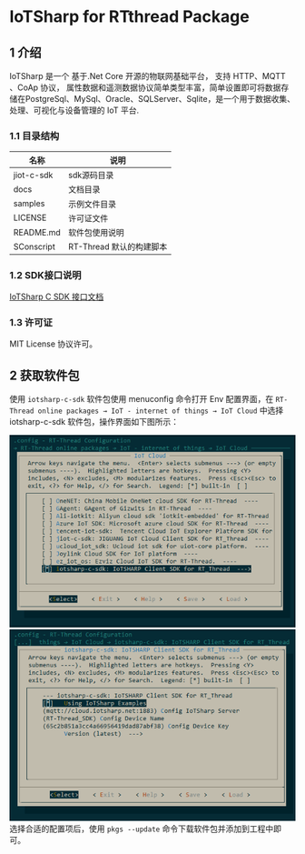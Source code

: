 # IoTSharp for RTthread Package

## 1 介绍 

IoTSharp 是一个 基于.Net Core 开源的物联网基础平台， 支持 HTTP、MQTT 、CoAp 协议， 属性数据和遥测数据协议简单类型丰富，简单设置即可将数据存储在PostgreSql、MySql、Oracle、SQLServer、Sqlite，是一个用于数据收集、处理、可视化与设备管理的 IoT 平台.

### 1.1 目录结构

| 名称            | 说明 |
| ----            | ---- |
| jiot-c-sdk | sdk源码目录 |
| docs            | 文档目录 |
| samples  | 示例文件目录 |
| LICENSE    | 许可证文件 |
| README.md | 软件包使用说明 |
| SConscript | RT-Thread 默认的构建脚本 |

### 1.2 SDK接口说明

[IoTSharp C SDK 接口文档](https://docs.iotsharp.net/client/c_sdk_api/)

### 1.3 许可证

MIT License 协议许可。

## 2 获取软件包

使用 `iotsharp-c-sdk` 软件包使用 menuconfig 命令打开 Env 配置界面，在 `RT-Thread online packages → IoT - internet of things → IoT Cloud` 中选择 iotsharp-c-sdk 软件包，操作界面如下图所示：

![选中 iotsharp-c-sdk 软件包](https://github.com/IoTSharp/iotsharp-rtthread-package/blob/master/docs/figures/select_iotsharp_c_sdk.png?raw=true)
![配置 iotsharp-c-sdk 软件包](https://github.com/IoTSharp/iotsharp-rtthread-package/blob/master/docs/figures/settings_iotsharp_c_sdk.png?raw=true)
选择合适的配置项后，使用 `pkgs --update` 命令下载软件包并添加到工程中即可。

